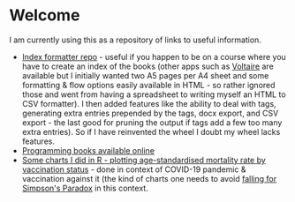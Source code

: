 # Welcome

I am currently using this as a repository of links to useful information.
* [Index formatter repo](https://github.com/byjosh/index_formatter) - useful if you happen to be on a course where you have to create an index of the books (other apps such as [Voltaire](https://voltaire.publickey.io/) are available but I initially wanted two A5 pages per A4 sheet and some formatting & flow options easily available in HTML - so rather ignored those and went from having a spreadsheet to writing myself an HTML to CSV formatter). I then added features like the ability to deal with tags, generating extra entries prepended by the tags, docx export, and CSV export - the last good for pruning the output if tags add a few too many extra entries). So if I have reinvented the wheel I doubt my wheel lacks features.
* [Programming books available online](/programming-ebooks-online)
* [Some charts I did in R - plotting age-standardised mortality rate by vaccination status](/asmr-by-vaccination-status) - done in context of COVID-19 pandemic & vaccination against it (the kind of charts one needs to avoid [falling for Simpson's Paradox](https://covidactuaries.org/2021/11/22/simpsons-paradox-and-vaccines/) in this context. 
